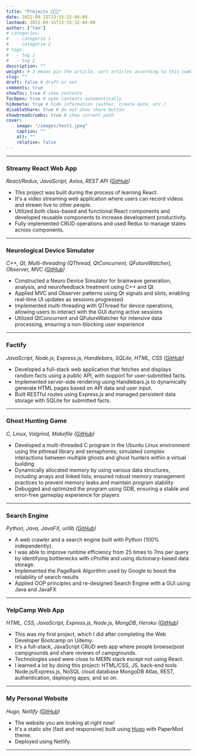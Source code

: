 ```yaml
---
title: "Projects 👩🏻‍💻"
date: 2022-09-15T13:55:32-04:00
lastmod: 2022-09-15T13:55:32-04:00
author: ["Yan"]
# categories:
#   - categorie 1
#   - categorie 2
# tags:
#   - tag 1
#   - tag 2
description: ""
weight: # 1 means pin the article, sort articles according to this number
slug: ""
draft: false # draft or not
comments: true
showToc: true # show contents
TocOpen: true # open contents automantically
hidemeta: true # hide information (author, create date, etc.)
disableShare: true # do not show share button
showbreadcrumbs: true # show current path
cover:
    image: "/images/test1.jpeg"
    caption: ""
    alt: ""
    relative: false
---
```


---

### Streamy React Web App

_React/Redux, JavaScript, Axios, REST API ([GitHub](https://github.com/yantang01/streams))_

-   This project was built during the process of learning React.
-   It's a video streaming web application where users can record videos and stream live to other people.
-   Utilized both class-based and functional React components and developed reusable components to increase development productivity.
-   Fully implemented CRUD operations and used Redux to manage states across components.

---

### Neurological Device Simulator

_C++, Qt, Multi-threading (QThread, QtConcurrent, QFutureWatcher), Observer, MVC ([GitHub](https://github.com/yantang01/NeuroDeviceSimulator-main))_

-   Constructed a Neuro Device Simulator for brainwave generation, analysis, and neurofeedback treatment using C++ and Qt
-   Applied MVC and Observer patterns using Qt signals and slots, enabling real-time UI updates as sessions progressed
-   Implemented multi-threading with QThread for device operations, allowing users to interact with the GUI during active sessions
-   Utilized QtConcurrent and QFutureWatcher for intensive data processing, ensuring a non-blocking user experience

---

### Factify

_JavaScript, Node.js, Express.js, Handlebars, SQLite, HTML, CSS ([GitHub](https://github.com/yantang01/Factify))_

-   Developed a full-stack web application that fetches and displays random facts using a public API, with support for user-submitted facts.
-   Implemented server-side rendering using Handlebars.js to dynamically generate HTML pages based on API data and user input.
-   Built RESTful routes using Express.js and managed persistent data storage with SQLite for submitted facts.

---

### Ghost Hunting Game

_C, Linux, Valgrind, Makefile ([GitHub](https://github.com/yantang01/hunter-game))_

-   Developed a multi-threaded C program in the Ubuntu Linux environment using the pthread library and semaphores; simulated complex interactions between multiple ghosts and ghost hunters within a virtual building
-   Dynamically allocated memory by using various data structures, including arrays and linked lists; ensured robust memory management practices to prevent memory leaks and maintain program stability
-   Debugged and optimized the program using GDB, ensuring a stable and error-free gameplay experience for players

---

### Search Engine

_Python, Java, JavaFX, urllib ([GitHub](https://github.com/yantang01/search-engine))_

-   A web crawler and a search engine built with Python (100% independently).
-   I was able to improve runtime efficiency from 25 times to 7ms per query by identifying bottlenecks with cProfile and using dictionary-based data storage.
-   Implemented the PageRank Algorithm used by Google to boost the reliability of search results
-   Applied OOP principles and re-designed Search Engine with a GUI using Java and JavaFX

---

### YelpCamp Web App

_HTML, CSS, JavaScript, Express.js, Node.js, MongDB, Heroku ([GitHub](https://github.com/yantang01/YelpCamp))_

-   This was my first project, which I did after completing the Web Developer Bootcamp on Udemy.
-   It's a full-stack, JavaScript CRUD web app where people browse/post campgrounds and share reviews of campgrounds.
-   Technologies used were close to MERN stack except not using React.
-   I learned a lot by doing this project: HTML/CSS, JS, back-end tools Node.js/Express.js, NoSQL cloud database MongoDB Atlas, REST, authentication, deploying apps, and so on.

---

### My Personal Website

_Hugo, Netlify ([GitHub](https://github.com/yantang01/myPersonalWebsite))_

-   The website you are looking at right now!
-   It's a static site (fast and responsive) built using [Hugo](https://gohugo.io/) with PaperMod theme.
-   Deployed using Netlify.

---
